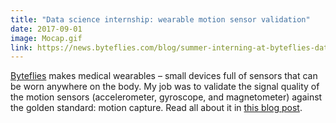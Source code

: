 ```yaml
---
title: "Data science internship: wearable motion sensor validation"
date: 2017-09-01
image: Mocap.gif
link: https://news.byteflies.com/blog/summer-interning-at-byteflies-data-science
---
```


[Byteflies](https://www.byteflies.com/) makes medical wearables – small devices
full of sensors that can be worn anywhere on the body. My job was to validate
the signal quality of the motion sensors (accelerometer, gyroscope, and
magnetometer) against the golden standard: motion capture. Read all about it in
[this blog
post](https://news.byteflies.com/blog/summer-interning-at-byteflies-data-science).
